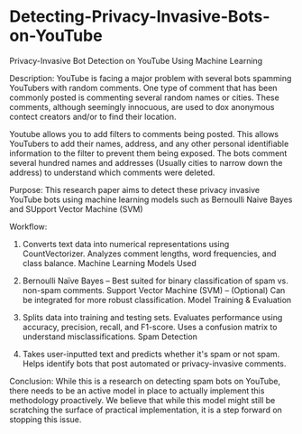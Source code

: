 # Detecting-Privacy-Invasive-Bots-on-YouTube
Privacy-Invasive Bot Detection on YouTube Using Machine Learning

Description: 
YouTube is facing a major problem with several bots spamming YouTubers with random comments. One type of comment that has been commonly posted is commenting several random names or cities. These comments, although seemingly innocuous, are used to dox anonymous contect creators and/or to find their location. 

Youtube allows you to add filters to comments being posted. This allows YouTubers to add their names, address, and any other personal identifiable information to the filter to prevent them being exposed. The bots comment several hundred names and addresses (Usually cities to narrow down the address) to understand which comments were deleted. 

Purpose:
This research paper aims to detect these privacy invasive YouTube bots using machine learning models such as Bernoulli Naive Bayes and SUpport Vector Machine (SVM)

Workflow:

1. Converts text data into numerical representations using CountVectorizer.
Analyzes comment lengths, word frequencies, and class balance.
Machine Learning Models Used

2. Bernoulli Naïve Bayes – Best suited for binary classification of spam vs. non-spam comments.
Support Vector Machine (SVM) – (Optional) Can be integrated for more robust classification.
Model Training & Evaluation

3. Splits data into training and testing sets.
Evaluates performance using accuracy, precision, recall, and F1-score.
Uses a confusion matrix to understand misclassifications.
Spam Detection

3. Takes user-inputted text and predicts whether it's spam or not spam.
Helps identify bots that post automated or privacy-invasive comments.


Conclusion:
While this is a research on detecting spam bots on YouTube, there needs to be an active model in place to actually implement this methodology proactively. We believe that while this model might still be scratching the surface of practical implementation, it is a step forward on stopping this issue.
